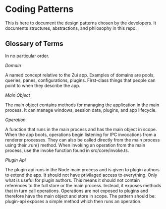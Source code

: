 # Coding Patterns

This is here to document the design patterns chosen by the developers. It documents structures, abstractions, and philosophy in this repo.

## Glossary of Terms

In no particular order.

_Domain_

A named concept relative to the Zui app. Examples of domains are pools, queries, panes, configurations, plugins. First-class things that people can point to when they describe the app.

_Main Object_

The main object contains methods for managing the application in the main process. It can manage windows, session data, plugins, and app lifecycle.

_Operation_

A function that runs in the main process and has the main object in scope. When the app boots, operations begin listening for IPC invocations from a renderer processes. They can also be called directly from the main process using their .run() method. When invoking an operation from the main process, use the invoke function found in src/core/invoke.ts.

_Plugin Api_

The plugin api runs in the Node main process and is given to plugin authors to extend the app. It should not have privilaged access to everything. Only what is useful for plugin authors. This means it should not contain references to the full store or the main process. Instead, it exposes methods that in turn call operations. Operations are not exposed to plugins and therefore have the main object and store in scope. The pattern should be: plugin-api exposes a simple method which then runs an operation.
